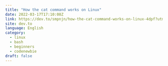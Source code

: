 ```yaml
---
title: "How the cat command works on Linux"
date: 2022-03-17T17:10:08Z
link: https://dev.to/smpnjn/how-the-cat-command-works-on-linux-4dpf?utm_medium=RSS&utm_source=news.12bit.vn
site: dev.to
language: English
category:
  - linux
  - bash
  - beginners
  - codenewbie
draft: false
---
```


